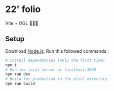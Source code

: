 # 22' folio

Vite + OGL 🏄🏼‍♂️

## Setup

Download [Node.js](https://nodejs.org/en/download/).
Run this followed commands :

```bash
# Install dependencies (only the first time)
npm i
# Run the local server at localhost:3000
npm run dev
# Build for production in the dist/ directory
npm run build
```
